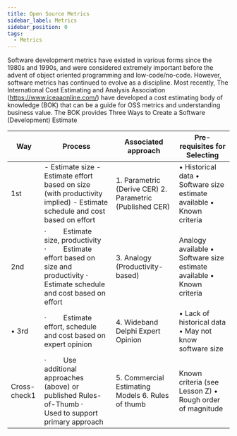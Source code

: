 ```yaml
---
title: Open Source Metrics
sidebar_label: Metrics
sidebar_position: 0
tags: 
  - Metrics
---
```


Software development metrics have existed in various forms since the 1980s and 1990s, and were considered extremely important before the advent of object oriented programming and low-code/no-code. However, software metrics has continued to evolve as a discipline.
Most recently, The International Cost Estimating and Analysis Association (https://www.iceaaonline.com/) have developed a cost estimating body of knowledge (BOK) that can be a guide for OSS metrics and understanding business value. 
The BOK provides Three Ways to Create a  Software (Development) Estimate

Way | Process | Associated   approach | Pre-requisites   for Selecting
-- | -- | -- | --
1st | - Estimate size  - Estimate effort based on size (with productivity implied)  - Estimate schedule and cost based on effort | 1. Parametric   (Derive   CER)   2. Parametric   (Published   CER) | • Historical   data   • Software   size estimate available   • Known   criteria
2nd | ·           Estimate size, productivity      ·           Estimate effort based on size and   productivity      ·           Estimate schedule and cost based on   effort | 3. Analogy   (Productivity-based) | Analogy   available   • Software   size estimate available   • Known   criteria
• 3rd | ·           Estimate effort, schedule and cost   based on expert opinion | 4. Wideband   Delphi   Expert   Opinion | • Lack   of historical data   • May   not know software size
Cross-check1 | ·           Use additional approaches (above) or   published Rules-of-Thumb      ·           Used to support primary approach | 5. Commercial   Estimating   Models   6. Rules   of thumb | Known   criteria (see Lesson Z)   • Rough   order of magnitude

